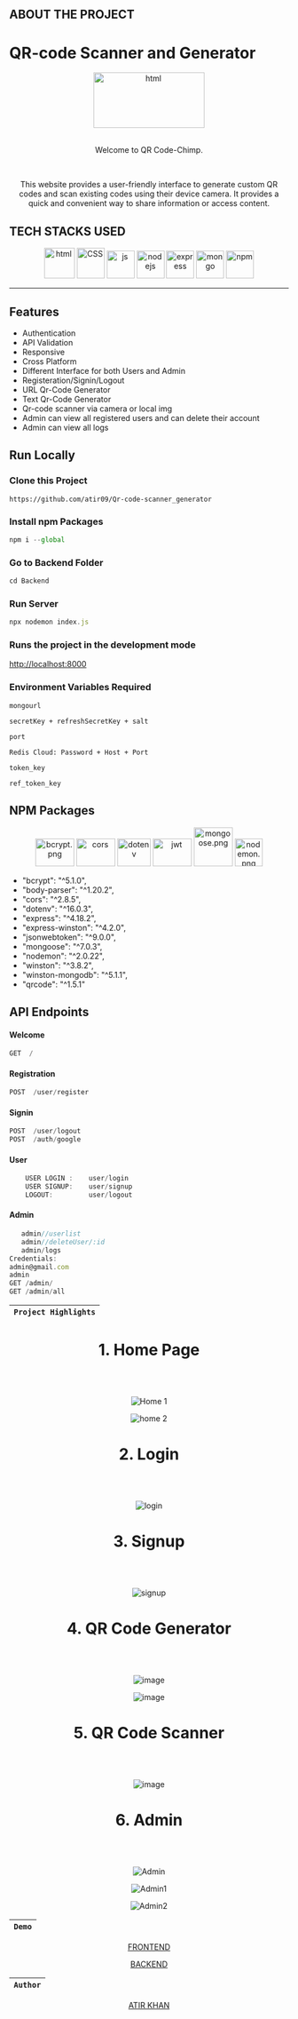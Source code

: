 ## ABOUT THE PROJECT
<h1> QR-code Scanner and Generator</h1>
<div align="center"  width="55" height="55">
  <img src="Frontend/Images/qrlogo.png" alt="html" width="200" height="100"/>
  <br>
  <br>
  <p>Welcome to QR Code-Chimp.</p>
  <br>
  <p>This website provides a user-friendly interface to generate custom QR codes and scan existing codes using their device camera. It provides a quick and convenient way to share information or access content. </p>
</div>








## TECH STACKS USED

<p align = "center">
<img src="https://github.com/PrinceCorwin/Useful-tech-icons/blob/main/images/HTML.png" alt="html" width="55" height="55"/>
<img src="https://user-images.githubusercontent.com/25181517/183898674-75a4a1b1-f960-4ea9-abcb-637170a00a75.png" alt="CSS" width="50" height="55"/>
<img src="https://user-images.githubusercontent.com/25181517/117447155-6a868a00-af3d-11eb-9cfe-245df15c9f3f.png" alt="js" width="50" height="50"/>
<img src="https://raw.githubusercontent.com/PrinceCorwin/Useful-tech-icons/main/images/nodejs.png" alt="nodejs" width="50" height="50"/>
<img src="https://res.cloudinary.com/kc-cloud/images/f_auto,q_auto/v1651772163/expressjslogo/expressjslogo.webp?_i=AA" alt="express" width="50" height="50"/>
 <img src="https://raw.githubusercontent.com/PrinceCorwin/Useful-tech-icons/main/images/mongodb-leaf.png" alt="mongo" width="50" height="50"/> 
<img src="https://user-images.githubusercontent.com/25181517/121401671-49102800-c959-11eb-9f6f-74d49a5e1774.png" alt="npm" width="50" height="50"/>
  
</p>
<hr>

## Features 
-  Authentication
-  API Validation
-  Responsive
-  Cross Platform
-  Different Interface for both Users and Admin
-  Registeration/Signin/Logout
-  URL Qr-Code Generator 
-  Text Qr-Code Generator 
-  Qr-code scanner via camera or local img
-  Admin can view all registered users and can delete their account
-  Admin can view all logs


## Run Locally
### Clone this Project

```
https://github.com/atir09/Qr-code-scanner_generator
```

### Install npm Packages

```javascript
npm i --global
```

### Go to Backend Folder
```javascript
cd Backend
```

### Run Server
```javascript
npx nodemon index.js
```
### Runs the project in the development mode

[http://localhost:8000](http://localhost:8000)


### Environment Variables Required
`mongourl`

`secretKey + refreshSecretKey + salt`

`port`

`Redis Cloud: Password + Host + Port`

`token_key`

`ref_token_key `


## NPM Packages
<p align = "center">
<img src="https://repository-images.githubusercontent.com/139898859/9617c480-81c2-11ea-94fc-322231ead1f0" alt="bcrypt.png" width="70" height="50"/>
<img src="https://github.com/faraz412/cozy-passenger-4798/blob/main/Frontend/Files/cors.png?raw=true" alt="cors" width="70" height="50"/>
<img src="https://github.com/faraz412/cozy-passenger-4798/blob/main/Frontend/Files/download.png?raw=true" alt="dotenv" width="60" height="50"/>
<img src="https://github.com/faraz412/cozy-passenger-4798/blob/main/Frontend/Files/JWT.png?raw=true" alt="jwt" width="70" height="50"/>
<img src="https://4008838.fs1.hubspotusercontent-na1.net/hubfs/4008838/mogoose-logo.png" alt="mongoose.png" width="70" height="70"/>     
<img src="https://user-images.githubusercontent.com/13700/35731649-652807e8-080e-11e8-88fd-1b2f6d553b2d.png" alt="nodemon.png" width="50" height="50"/>
</p>

-  "bcrypt": "^5.1.0",
-  "body-parser": "^1.20.2",
-  "cors": "^2.8.5",
-  "dotenv": "^16.0.3",
-  "express": "^4.18.2",
-  "express-winston": "^4.2.0",
-  "jsonwebtoken": "^9.0.0",
-  "mongoose": "^7.0.3",
-  "nodemon": "^2.0.22",
-  "winston": "^3.8.2",
-  "winston-mongodb": "^5.1.1",
-  "qrcode": "^1.5.1"




   
## API Endpoints
   #### Welcome
```javascript
GET  /
```
  #### Registration
```javascript
POST  /user/register
```
  #### Signin
```javascript
POST  /user/logout
POST  /auth/google
```

 #### User 
```javascript
    USER LOGIN :    user/login
    USER SIGNUP:    user/signup
    LOGOUT:         user/logout
```
  #### Admin 
 ```javascript
    admin//userlist
    admin//deleteUser/:id
    admin/logs
 Credentials: 
 admin@gmail.com
 admin
 GET /admin/
 GET /admin/all
 ```
    
   
<div align = "center">  
  
  
| `Project Highlights` |
| :------------------: | 


<!-- ///////////////////////////////////////////////////////////////////////////////////////////////////////////////////////////////////////////////////// -->

    
  <h1>1.  Home Page  </h1><br><br>
  
![Home 1](https://github.com/adityagithubraj/-direful-order-8525/blob/main/Frontend/Images/home-1.jpg)

  ![home 2](https://github.com/adityagithubraj/-direful-order-8525/blob/main/Frontend/Images/home-2.jpg)

  

  <h1>2. Login  </h1>
  <br><br>
  
  ![login](https://github.com/adityagithubraj/-direful-order-8525/blob/main/Frontend/Images/login.jpg)
  
  <h1>3. Signup  </h1>
  <br><br>
  
  ![signup](https://github.com/adityagithubraj/-direful-order-8525/blob/main/Frontend/Images/signup.jpg)
  
  <h1>4. QR Code Generator  </h1>
  <br><br>
  
  ![image](https://github.com/adityagithubraj/-direful-order-8525/blob/main/Frontend/Images/Url.jpg)

  ![image](https://github.com/adityagithubraj/-direful-order-8525/blob/main/Frontend/Images/text.jpg)

  <h1>5. QR Code Scanner  </h1>
  <br><br>
  
  ![image](https://github.com/adityagithubraj/-direful-order-8525/blob/main/Frontend/Images/scanner.jpg)
  
  <h1>6. Admin  </h1>
  <br><br>
  
  ![Admin](https://github.com/adityagithubraj/-direful-order-8525/blob/main/Frontend/Images/admin-dashboard.png)
  
  ![Admin1](https://github.com/adityagithubraj/-direful-order-8525/blob/main/Frontend/Images/admin-users.png)
  
  ![Admin2](https://github.com/adityagithubraj/-direful-order-8525/blob/main/Frontend/Images/admin-logs.png)
  
  





| `Demo` |
| :----: | 
   

[FRONTEND](https://go-fit.netlify.app/)

[BACKEND](https://rich-plum-barracuda-fez.cyclic.app/)

 
| `Author` |
| :-------: | 

 [ATIR KHAN](https://github.com/atir09) 
 

